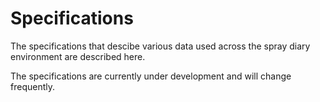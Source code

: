 # Specifications

The specifications that descibe various data used across the spray diary environment are described here.

The specifications are currently under development and will change frequently.
